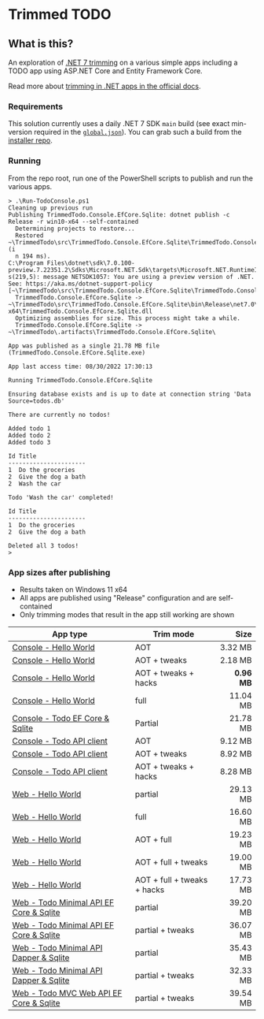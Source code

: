 # Trimmed TODO

## What is this?

An exploration of [.NET 7 trimming](https://docs.microsoft.com/dotnet/core/deploying/trimming/prepare-libraries-for-trimming) on a various simple apps including a TODO app using ASP.NET Core and Entity Framework Core.

Read more about [trimming in .NET apps in the official docs](https://docs.microsoft.com/dotnet/core/deploying/trimming/trimming-options#trimming-framework-library-features).

### Requirements

This solution currently uses a daily .NET 7 SDK `main` build (see exact min-version required in the [`global.json`](global.json)). You can grab such a build from the [installer repo](https://github.com/dotnet/installer).

### Running

From the repo root, run one of the PowerShell scripts to publish and run the various apps.

```terminal
> .\Run-TodoConsole.ps1
Cleaning up previous run
Publishing TrimmedTodo.Console.EfCore.Sqlite: dotnet publish -c Release -r win10-x64 --self-contained
  Determining projects to restore...
  Restored ~\TrimmedTodo\src\TrimmedTodo.Console.EfCore.Sqlite\TrimmedTodo.Console.EfCore.Sqlite.csproj (i
  n 194 ms).
C:\Program Files\dotnet\sdk\7.0.100-preview.7.22351.2\Sdks\Microsoft.NET.Sdk\targets\Microsoft.NET.RuntimeIdentifierInference.target
s(219,5): message NETSDK1057: You are using a preview version of .NET. See: https://aka.ms/dotnet-support-policy [~\TrimmedTodo\src\TrimmedTodo.Console.EfCore.Sqlite\TrimmedTodo.Console.EfCore.Sqlite.csproj]
  TrimmedTodo.Console.EfCore.Sqlite -> ~\TrimmedTodo\src\TrimmedTodo.Console.EfCore.Sqlite\bin\Release\net7.0\win-x64\TrimmedTodo.Console.EfCore.Sqlite.dll
  Optimizing assemblies for size. This process might take a while.
  TrimmedTodo.Console.EfCore.Sqlite -> ~\TrimmedTodo\.artifacts\TrimmedTodo.Console.EfCore.Sqlite\

App was published as a single 21.78 MB file (TrimmedTodo.Console.EfCore.Sqlite.exe)

App last access time: 08/30/2022 17:30:13

Running TrimmedTodo.Console.EfCore.Sqlite

Ensuring database exists and is up to date at connection string 'Data Source=todos.db'

There are currently no todos!

Added todo 1
Added todo 2
Added todo 3

Id Title
----------------------
1  Do the groceries
2  Give the dog a bath
2  Wash the car

Todo 'Wash the car' completed!

Id Title
----------------------
1  Do the groceries
2  Give the dog a bath

Deleted all 3 todos!
>
```

### App sizes after publishing

- Results taken on Windows 11 x64
- All apps are published using "Release" configuration and are self-contained
- Only trimming modes that result in the app still working are shown

App type | Trim mode | Size
---------|-----------|----:
[Console - Hello World](/src/HelloWorld.Console/) | AOT | 3.32 MB
[Console - Hello World](/src/HelloWorld.Console/) | AOT + tweaks | 2.18 MB
[Console - Hello World](/src/HelloWorld.Console/) | AOT + tweaks + hacks | **0.96 MB**
[Console - Hello World](/src/HelloWorld.Console/) | full | 11.04 MB
[Console - Todo EF Core & Sqlite](/src/TrimmedTodo.Console.EfCore.Sqlite/) | Partial | 21.78 MB
[Console - Todo API client](/src/TrimmedTodo.Console.ApiClient/) | AOT | 9.12 MB
[Console - Todo API client](/src/TrimmedTodo.Console.ApiClient/) | AOT + tweaks | 8.92 MB
[Console - Todo API client](/src/TrimmedTodo.Console.ApiClient/) | AOT + tweaks + hacks | 8.28 MB
[Web - Hello World](/src/HelloWorld.Web/) | partial | 29.13 MB
[Web - Hello World](/src/HelloWorld.Web/) | full | 16.60 MB
[Web - Hello World](/src/HelloWorld.Web/) | AOT + full | 19.23 MB
[Web - Hello World](/src/HelloWorld.Web/) | AOT + full + tweaks | 19.00 MB
[Web - Hello World](/src/HelloWorld.Web/) | AOT + full + tweaks + hacks | 17.73 MB
[Web - Todo Minimal API EF Core & Sqlite](/src/TrimmedTodo.MinimalApi.EfCore.Sqlite/) | partial | 39.20 MB
[Web - Todo Minimal API EF Core & Sqlite](/src/TrimmedTodo.MinimalApi.EfCore.Sqlite/) | partial + tweaks | 36.07 MB
[Web - Todo Minimal API Dapper & Sqlite](/src/TrimmedTodo.MinimalApi.Dapper.Sqlite/) | partial | 35.43 MB
[Web - Todo Minimal API Dapper & Sqlite](/src/TrimmedTodo.MinimalApi.Dapper.Sqlite/) | partial + tweaks | 32.33 MB
[Web - Todo MVC Web API EF Core & Sqlite](/src/TrimmedTodo.WebApi.EfCore.Sqlite/) | partial + tweaks | 39.54 MB

